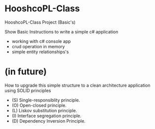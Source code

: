 # HooshcoPL-Class
 HooshcoPL-Class Project (Basic's)

Show Basic Instructions to write a simple c# application
 - working with c# console app
 - crud operation in memory
 - simple entity relationships's

# (in future)
How to upgrade this simple structure to a clean architecture application using SOLID principles
 - (S) Single-responsiblity principle.
 - (O) Open-closed principle.
 - (L) Liskov substitution principle.
 - (I) Interface segregation principle.
 - (D) Dependency Inversion Principle.
